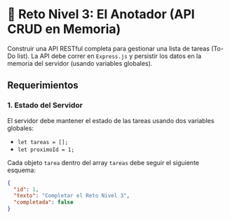 # 🎯 Reto Nivel 3: El Anotador (API CRUD en Memoria)

Construir una API RESTful completa para gestionar una lista de tareas (To-Do list). La API debe correr en `Express.js` y persistir los datos en la memoria del servidor (usando variables globales).

## Requerimientos

### 1. Estado del Servidor

El servidor debe mantener el estado de las tareas usando dos variables globales:

* `let tareas = [];`
* `let proximoId = 1;`

Cada objeto `tarea` dentro del array `tareas` debe seguir el siguiente esquema:
```json
{
  "id": 1,
  "texto": "Completar el Reto Nivel 3",
  "completada": false
}